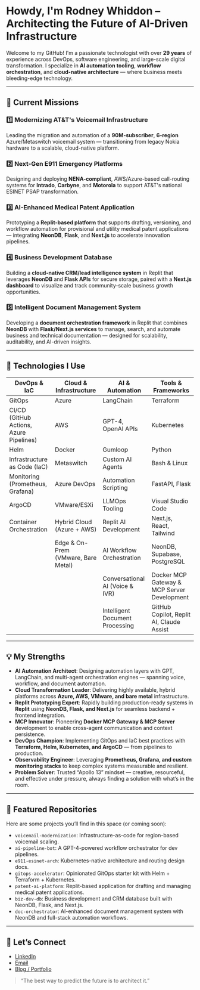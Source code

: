# Howdy, I'm Rodney Whiddon – Architecting the Future of AI-Driven Infrastructure

Welcome to my GitHub! I'm a passionate technologist with over **29 years** of experience across DevOps, software engineering, and large-scale digital transformation. I specialize in **AI automation tooling**, **workflow orchestration**, and **cloud-native architecture** — where business meets bleeding-edge technology.  

---

## 🚀 Current Missions

### 1️⃣ Modernizing AT&T's Voicemail Infrastructure  
Leading the migration and automation of a **90M-subscriber**, **6-region** Azure/Metaswitch voicemail system — transitioning from legacy Nokia hardware to a scalable, cloud-native platform.

### 2️⃣ Next-Gen E911 Emergency Platforms  
Designing and deploying **NENA-compliant**, AWS/Azure-based call-routing systems for **Intrado**, **Carbyne**, and **Motorola** to support AT&T's national ESINET PSAP transformation.

### 3️⃣ AI-Enhanced Medical Patent Application  
Prototyping a **Replit-based platform** that supports drafting, versioning, and workflow automation for provisional and utility medical patent applications — integrating **NeonDB**, **Flask**, and **Next.js** to accelerate innovation pipelines.

### 4️⃣ Business Development Database  
Building a **cloud-native CRM/lead intelligence system** in Replit that leverages **NeonDB** and **Flask APIs** for secure storage, paired with a **Next.js dashboard** to visualize and track community-scale business growth opportunities.

### 5️⃣ Intelligent Document Management System  
Developing a **document orchestration framework** in Replit that combines **NeonDB** with **Flask/Next.js services** to manage, search, and automate business and technical documentation — designed for scalability, auditability, and AI-driven insights.

---

## 🔧 Technologies I Use

| DevOps & IaC                  | Cloud & Infrastructure             | AI & Automation                  | Tools & Frameworks                          |
|-------------------------------|-----------------------------------|----------------------------------|---------------------------------------------|
| GitOps                        | Azure                             | LangChain                        | Terraform                                   |
| CI/CD (GitHub Actions, Azure Pipelines) | AWS                               | GPT-4, OpenAI APIs               | Kubernetes                                  |
| Helm                          | Docker                            | Gumloop                          | Python                                      |
| Infrastructure as Code (IaC)  | Metaswitch                        | Custom AI Agents                 | Bash & Linux                                |
| Monitoring (Prometheus, Grafana) | Azure DevOps                      | Automation Scripting             | FastAPI, Flask                              |
| ArgoCD                        | VMware/ESXi                       | LLMOps Tooling                   | Visual Studio Code                          |
| Container Orchestration       | Hybrid Cloud (Azure + AWS)        | Replit AI Development            | Next.js, React, Tailwind                    |
|                               | Edge & On-Prem (VMware, Bare Metal) | AI Workflow Orchestration         | NeonDB, Supabase, PostgreSQL                |
|                               |                                   | Conversational AI (Voice & IVR)  | Docker MCP Gateway & MCP Server Development |
|                               |                                   | Intelligent Document Processing  | GitHub Copilot, Replit AI, Claude Assist     |

---

## 💡 My Strengths

- **AI Automation Architect**: Designing automation layers with GPT, LangChain, and multi-agent orchestration engines — spanning voice, workflow, and document automation.  
- **Cloud Transformation Leader**: Delivering highly available, hybrid platforms across **Azure, AWS, VMware, and bare metal** infrastructure.  
- **Replit Prototyping Expert**: Rapidly building production-ready systems in **Replit** using **NeonDB, Flask, and Next.js** for seamless backend + frontend integration.  
- **MCP Innovator**: Pioneering **Docker MCP Gateway & MCP Server** development to enable cross-agent communication and context persistence.  
- **DevOps Champion**: Implementing GitOps and IaC best practices with **Terraform, Helm, Kubernetes, and ArgoCD** — from pipelines to production.  
- **Observability Engineer**: Leveraging **Prometheus, Grafana, and custom monitoring stacks** to keep complex systems measurable and resilient.  
- **Problem Solver**: Trusted “Apollo 13” mindset — creative, resourceful, and effective under pressure, always finding a solution with what’s in the room.  

---

## 📌 Featured Repositories

Here are some projects you’ll find in this space (or coming soon):

- `voicemail-modernization`: Infrastructure-as-code for region-based voicemail scaling.  
- `ai-pipeline-bot`: A GPT-4-powered workflow orchestrator for dev pipelines.  
- `e911-esinet-arch`: Kubernetes-native architecture and routing design docs.  
- `gitops-accelerator`: Opinionated GitOps starter kit with Helm + Terraform + Kubernetes.  
- `patent-ai-platform`: Replit-based application for drafting and managing medical patent applications.  
- `biz-dev-db`: Business development and CRM database built with NeonDB, Flask, and Next.js.  
- `doc-orchestrator`: AI-enhanced document management system with NeonDB and full-stack automation workflows.  

---

## 🤝 Let’s Connect

- [LinkedIn](https://linkedin.com/in/rwhiddon)  
- [Email](mailto:rod@whiddon.net)  
- [Blog / Portfolio](http:whiddon.net)  

> “The best way to predict the future is to architect it.”
